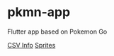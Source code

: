 # pkmn-app
Flutter app based on Pokemon Go


[CSV Info](https://pokemondb.net/tools/text-list)
[Sprites](https://github.com/PokeAPI/sprites)